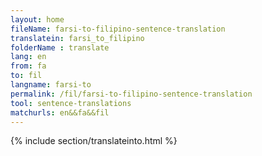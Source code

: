 ```yaml
---
layout: home
fileName: farsi-to-filipino-sentence-translation
translatein: farsi_to_filipino
folderName : translate
lang: en
from: fa
to: fil
langname: farsi-to
permalink: /fil/farsi-to-filipino-sentence-translation
tool: sentence-translations
matchurls: en&&fa&&fil
---
```

{% include section/translateinto.html %}
